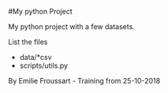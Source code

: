 #My python Project

My python project with a few datasets.

List the files
- data/*csv
- scripts/utils.py

By Emilie Froussart - Training from 25-10-2018
